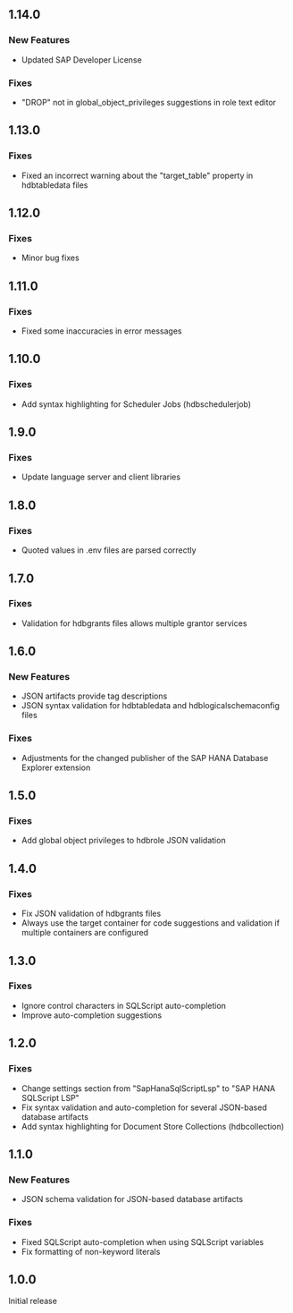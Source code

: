 ## 1.14.0

### New Features
- Updated SAP Developer License

### Fixes
- "DROP" not in global_object_privileges suggestions in role text editor

## 1.13.0

### Fixes
- Fixed an incorrect warning about the "target_table" property in hdbtabledata files

## 1.12.0

### Fixes
- Minor bug fixes

## 1.11.0

### Fixes
- Fixed some inaccuracies in error messages

## 1.10.0

### Fixes
- Add syntax highlighting for Scheduler Jobs (hdbschedulerjob)

## 1.9.0

### Fixes
- Update language server and client libraries

## 1.8.0

### Fixes
- Quoted values in .env files are parsed correctly

## 1.7.0

### Fixes
- Validation for hdbgrants files allows multiple grantor services

## 1.6.0

### New Features
- JSON artifacts provide tag descriptions
- JSON syntax validation for hdbtabledata and hdblogicalschemaconfig files

### Fixes
- Adjustments for the changed publisher of the SAP HANA Database Explorer extension

## 1.5.0

### Fixes
- Add global object privileges to hdbrole JSON validation

## 1.4.0

### Fixes
- Fix JSON validation of hdbgrants files
- Always use the target container for code suggestions and validation if multiple containers are configured

## 1.3.0

### Fixes
- Ignore control characters in SQLScript auto-completion
- Improve auto-completion suggestions

## 1.2.0

### Fixes
- Change settings section from "SapHanaSqlScriptLsp" to "SAP HANA SQLScript LSP"
- Fix syntax validation and auto-completion for several JSON-based database artifacts
- Add syntax highlighting for Document Store Collections (hdbcollection)

## 1.1.0

### New Features
- JSON schema validation for JSON-based database artifacts

### Fixes
- Fixed SQLScript auto-completion when using SQLScript variables
- Fix formatting of non-keyword literals

## 1.0.0

Initial release